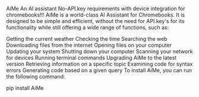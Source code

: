 AiMe
An AI assistant No-API.key requirements with device integration for chromebooks!!! AiMe is a world-class AI Assistant for Chromebooks. It is designed to be simple and efficient, without the need for API.key's for its functionality while still offering a wide range of functions, such as:

Getting the current weather
Checking the time
Searching the web
Downloading files from the internet
Opening files on your computer
Updating your system
Shutting down your computer
Scanning your network for devices
Running terminal commands
Upgrading AiMe to the latest version
Retrieving information on a specific topic
Examining code for syntax errors
Generating code based on a given query
To install AiMe, you can run the following command:

pip install AiMe
